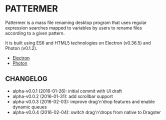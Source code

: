 # PATTERMER

Pattermer is a mass file renaming desktop program that uses regular expression
searches mapped to variables by users to rename files according to a given
pattern.

It is built using ES6 and HTML5 technologies on Electron (v0.36.5) and Photon (v0.1.2).

* [Electron](http://electron.atom.io/)
* [Photon](http://photonkit.com/)

## CHANGELOG ##

* alpha-v0.0.1 (2016-01-26): initial commit with UI draft
* alpha-v0.0.2 (2016-01-31): add scrollbar support
* alpha-v0.0.3 (2016-02-03): improve drag'n'drop features and enable dynamic queues
* alpha-v0.0.4 (2016-02-04): switch drag'n'drops from native to Dragster
